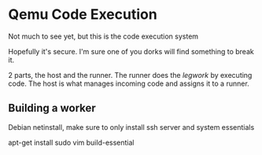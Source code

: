 Qemu Code Execution
===================

Not much to see yet, but this is the code execution system

Hopefully it's secure.  I'm sure one of you dorks will find something to break
it.


2 parts, the host and the runner.  The runner does the *legwork* by executing
code. The host is what manages incoming code and assigns it to a runner.

Building a worker
-----------------

Debian netinstall, make sure to only install ssh server and system essentials

apt-get install sudo vim build-essential

